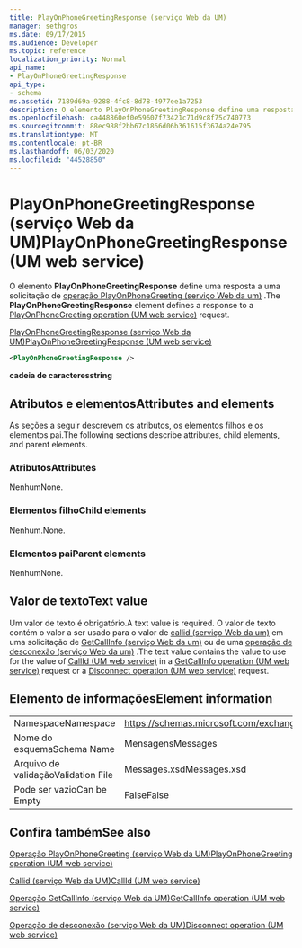 ```yaml
---
title: PlayOnPhoneGreetingResponse (serviço Web da UM)
manager: sethgros
ms.date: 09/17/2015
ms.audience: Developer
ms.topic: reference
localization_priority: Normal
api_name:
- PlayOnPhoneGreetingResponse
api_type:
- schema
ms.assetid: 7189d69a-9288-4fc8-8d78-4977ee1a7253
description: O elemento PlayOnPhoneGreetingResponse define uma resposta a uma solicitação de operação PlayOnPhoneGreeting (serviço Web da UM).
ms.openlocfilehash: ca448860ef0e59607f73421c71d9c8f75c740773
ms.sourcegitcommit: 88ec988f2bb67c1866d06b361615f3674a24e795
ms.translationtype: MT
ms.contentlocale: pt-BR
ms.lasthandoff: 06/03/2020
ms.locfileid: "44528850"
---
```

# <a name="playonphonegreetingresponse-um-web-service"></a><span data-ttu-id="57b88-103">PlayOnPhoneGreetingResponse (serviço Web da UM)</span><span class="sxs-lookup"><span data-stu-id="57b88-103">PlayOnPhoneGreetingResponse (UM web service)</span></span>

<span data-ttu-id="57b88-104">O elemento **PlayOnPhoneGreetingResponse** define uma resposta a uma solicitação de [operação PlayOnPhoneGreeting (serviço Web da um)](playonphonegreeting-operation-um-web-service.md) .</span><span class="sxs-lookup"><span data-stu-id="57b88-104">The **PlayOnPhoneGreetingResponse** element defines a response to a [PlayOnPhoneGreeting operation (UM web service)](playonphonegreeting-operation-um-web-service.md) request.</span></span> 
  
[<span data-ttu-id="57b88-105">PlayOnPhoneGreetingResponse (serviço Web da UM)</span><span class="sxs-lookup"><span data-stu-id="57b88-105">PlayOnPhoneGreetingResponse (UM web service)</span></span>](playonphonegreetingresponse-um-web-service.md)
  
```xml
<PlayOnPhoneGreetingResponse />
```

 <span data-ttu-id="57b88-106">**cadeia de caracteres**</span><span class="sxs-lookup"><span data-stu-id="57b88-106">**string**</span></span>
## <a name="attributes-and-elements"></a><span data-ttu-id="57b88-107">Atributos e elementos</span><span class="sxs-lookup"><span data-stu-id="57b88-107">Attributes and elements</span></span>

<span data-ttu-id="57b88-108">As seções a seguir descrevem os atributos, os elementos filhos e os elementos pai.</span><span class="sxs-lookup"><span data-stu-id="57b88-108">The following sections describe attributes, child elements, and parent elements.</span></span>
  
### <a name="attributes"></a><span data-ttu-id="57b88-109">Atributos</span><span class="sxs-lookup"><span data-stu-id="57b88-109">Attributes</span></span>

<span data-ttu-id="57b88-110">Nenhum</span><span class="sxs-lookup"><span data-stu-id="57b88-110">None.</span></span>
  
### <a name="child-elements"></a><span data-ttu-id="57b88-111">Elementos filho</span><span class="sxs-lookup"><span data-stu-id="57b88-111">Child elements</span></span>

<span data-ttu-id="57b88-112">Nenhum.</span><span class="sxs-lookup"><span data-stu-id="57b88-112">None.</span></span>
  
### <a name="parent-elements"></a><span data-ttu-id="57b88-113">Elementos pai</span><span class="sxs-lookup"><span data-stu-id="57b88-113">Parent elements</span></span>

<span data-ttu-id="57b88-114">Nenhum</span><span class="sxs-lookup"><span data-stu-id="57b88-114">None.</span></span>
  
## <a name="text-value"></a><span data-ttu-id="57b88-115">Valor de texto</span><span class="sxs-lookup"><span data-stu-id="57b88-115">Text value</span></span>

<span data-ttu-id="57b88-116">Um valor de texto é obrigatório.</span><span class="sxs-lookup"><span data-stu-id="57b88-116">A text value is required.</span></span> <span data-ttu-id="57b88-117">O valor de texto contém o valor a ser usado para o valor de [callid (serviço Web da um)](callid-um-web-service.md) em uma solicitação de [GetCallInfo (serviço Web da um)](getcallinfo-operation-um-web-service.md) ou de uma [operação de desconexão (serviço Web da um)](disconnect-operation-um-web-service.md) .</span><span class="sxs-lookup"><span data-stu-id="57b88-117">The text value contains the value to use for the value of [CallId (UM web service)](callid-um-web-service.md) in a [GetCallInfo operation (UM web service)](getcallinfo-operation-um-web-service.md) request or a [Disconnect operation (UM web service)](disconnect-operation-um-web-service.md) request.</span></span> 
  
## <a name="element-information"></a><span data-ttu-id="57b88-118">Elemento de informações</span><span class="sxs-lookup"><span data-stu-id="57b88-118">Element information</span></span>

|||
|:-----|:-----|
|<span data-ttu-id="57b88-119">Namespace</span><span class="sxs-lookup"><span data-stu-id="57b88-119">Namespace</span></span>  <br/> |https://schemas.microsoft.com/exchange/services/2006/messages  <br/> |
|<span data-ttu-id="57b88-120">Nome do esquema</span><span class="sxs-lookup"><span data-stu-id="57b88-120">Schema Name</span></span>  <br/> |<span data-ttu-id="57b88-121">Mensagens</span><span class="sxs-lookup"><span data-stu-id="57b88-121">Messages</span></span>  <br/> |
|<span data-ttu-id="57b88-122">Arquivo de validação</span><span class="sxs-lookup"><span data-stu-id="57b88-122">Validation File</span></span>  <br/> |<span data-ttu-id="57b88-123">Messages.xsd</span><span class="sxs-lookup"><span data-stu-id="57b88-123">Messages.xsd</span></span>  <br/> |
|<span data-ttu-id="57b88-124">Pode ser vazio</span><span class="sxs-lookup"><span data-stu-id="57b88-124">Can be Empty</span></span>  <br/> |<span data-ttu-id="57b88-125">False</span><span class="sxs-lookup"><span data-stu-id="57b88-125">False</span></span>  <br/> |
   
## <a name="see-also"></a><span data-ttu-id="57b88-126">Confira também</span><span class="sxs-lookup"><span data-stu-id="57b88-126">See also</span></span>



[<span data-ttu-id="57b88-127">Operação PlayOnPhoneGreeting (serviço Web da UM)</span><span class="sxs-lookup"><span data-stu-id="57b88-127">PlayOnPhoneGreeting operation (UM web service)</span></span>](playonphonegreeting-operation-um-web-service.md)
  
[<span data-ttu-id="57b88-128">Callid (serviço Web da UM)</span><span class="sxs-lookup"><span data-stu-id="57b88-128">CallId (UM web service)</span></span>](callid-um-web-service.md)
  
[<span data-ttu-id="57b88-129">Operação GetCallInfo (serviço Web da UM)</span><span class="sxs-lookup"><span data-stu-id="57b88-129">GetCallInfo operation (UM web service)</span></span>](getcallinfo-operation-um-web-service.md)
  
[<span data-ttu-id="57b88-130">Operação de desconexão (serviço Web da UM)</span><span class="sxs-lookup"><span data-stu-id="57b88-130">Disconnect operation (UM web service)</span></span>](disconnect-operation-um-web-service.md)

